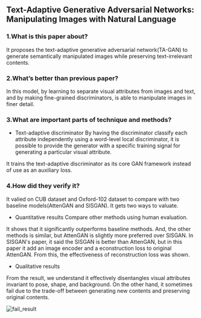 ## Text-Adaptive Generative Adversarial Networks: Manipulating Images with Natural Language

### 1.What is this paper about?

It proposes the text-adaptive generative adversarial network(TA-GAN) to generate semantically manipulated images while preserving text-irrelevant contents.

### 2.What’s better than previous paper?

In this model, by learning to separate visual attributes from images and text, and by making fine-grained discriminators, is able to manipulate images in finer detail.

### 3.What are important parts of technique and methods?

- Text-adaptive discriminator
By having the discriminator classify each attribute independently using a word-level local discriminator, it is possible to provide the generator with a specific training signal for generating a particular visual attribute.

It trains the text-adaptive discriminator as its core GAN framework instead of use as an auxiliary loss.


### 4.How did they verify it?

It valied on CUB dataset and Oxford-102 dataset to compare with two baseline models(AttenGAN and SISGAN).
It gets two ways to valuate.

- Quantitative results
Compare other methods using human evaluation.

It shows that it significantly outperforms baseline methods.
And, the other methods is similar, but AttenGAN is slightly more preferred over SISGAN.
In SISGAN's paper, it said the SISGAN is better than AttenGAN, but in this paper it add an image encoder and a econstruction loss to original AttenGAN.
From this, the effectiveness of reconstruction loss was shown.

- Qualitative results

From the result, we understand it effectively disentangles visual attributes invariant to pose, shape, and background.
On the other hand, it sometimes fail due to the trade-off between generating new contents and preserving original contents.

![fail_result](ryugo417.github.io/detail/img/TA-GAN_fail_result.png) 

